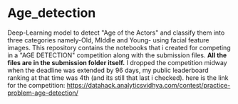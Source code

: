 # Age_detection
Deep-Learning model to detect "Age of the Actors" and classify them into three categories namely-Old, MIddle and Young- using facial feature images.
This repository contains the notebooks that i created for competing in a "AGE DETECTION" competition along with the submission files.
**All the files are in the submission folder itself.**
I dropped the competition midway when the deadline was extended by 96 days, my public leaderboard ranking at that time was 4th (and its still that last i checked).
here is the link for the competition:
https://datahack.analyticsvidhya.com/contest/practice-problem-age-detection/
